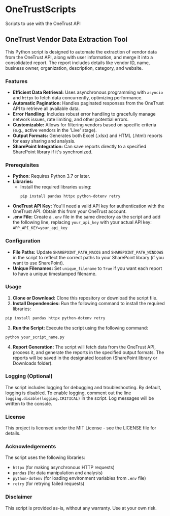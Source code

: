 # OneTrustScripts
Scripts to use with the OneTrust API

## OneTrust Vendor Data Extraction Tool

This Python script is designed to automate the extraction of vendor data from the OneTrust API, along with user information, and merge it into a consolidated report. The report includes details like vendor ID, name, business owner, organization, description, category, and website.

### Features

- **Efficient Data Retrieval:** Uses asynchronous programming with `asyncio` and `httpx` to fetch data concurrently, optimizing performance.
- **Automatic Pagination:** Handles paginated responses from the OneTrust API to retrieve all available data.
- **Error Handling:** Includes robust error handling to gracefully manage network issues, rate limiting, and other potential errors.
- **Customizable:**  Allows for filtering vendors based on specific criteria (e.g., active vendors in the 'Live' stage).
- **Output Formats:** Generates both Excel (.xlsx) and HTML (.html) reports for easy sharing and analysis.
- **SharePoint Integration:** Can save reports directly to a specified SharePoint library if it's synchronized.

### Prerequisites

- **Python:** Requires Python 3.7 or later.
- **Libraries:**  
    - Install the required libraries using:
      ```bash
      pip install pandas httpx python-dotenv retry
      ```
- **OneTrust API Key:** You'll need a valid API key for authentication with the OneTrust API. Obtain this from your OneTrust account.
- **.env File:** Create a `.env` file in the same directory as the script and add the following line, replacing `your_api_key` with your actual API key: `APP_API_KEY=your_api_key`
### Configuration

- **File Paths:** Update `SHAREPOINT_PATH_MACOS` and `SHAREPOINT_PATH_WINDOWS` in the script to reflect the correct paths to your SharePoint library (if you want to use SharePoint).
- **Unique Filenames:** Set `unique_filename` to `True` if you want each report to have a unique timestamped filename.

### Usage

1. **Clone or Download:** Clone this repository or download the script file.
2. **Install Dependencies:** Run the following command to install the required libraries:

  ```bash
  pip install pandas httpx python-dotenv retry
  ```
3. **Run the Script:** Execute the script using the following command:
  ```bash
  python your_script_name.py
  ```
4. **Report Generation:** The script will fetch data from the OneTrust API, process it, and generate the reports in the specified output formats. The reports will be saved in the designated location (SharePoint library or Downloads folder).


### Logging (Optional)
The script includes logging for debugging and troubleshooting. By default, logging is disabled. To enable logging, comment out the line `logging.disable(logging.CRITICAL)` in the script. Log messages will be written to the console.


### License
This project is licensed under the MIT License - see the LICENSE file for details.

### Acknowledgements
The script uses the following libraries:
- `httpx` (for making asynchronous HTTP requests)
- `pandas` (for data manipulation and analysis)
- `python-dotenv` (for loading environment variables from `.env` file)
- `retry` (for retrying failed requests)


### Disclaimer
This script is provided as-is, without any warranty. Use at your own risk.
